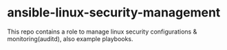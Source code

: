 # ansible-linux-security-management
This repo contains a role to manage linux security configurations &amp; monitoring(auditd), also example playbooks.
